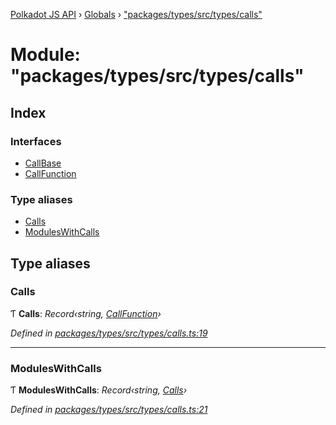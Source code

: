 [Polkadot JS API](../README.md) › [Globals](../globals.md) › ["packages/types/src/types/calls"](_packages_types_src_types_calls_.md)

# Module: "packages/types/src/types/calls"

## Index

### Interfaces

* [CallBase](../interfaces/_packages_types_src_types_calls_.callbase.md)
* [CallFunction](../interfaces/_packages_types_src_types_calls_.callfunction.md)

### Type aliases

* [Calls](_packages_types_src_types_calls_.md#calls)
* [ModulesWithCalls](_packages_types_src_types_calls_.md#moduleswithcalls)

## Type aliases

###  Calls

Ƭ **Calls**: *Record‹string, [CallFunction](../interfaces/_packages_types_src_types_calls_.callfunction.md)›*

*Defined in [packages/types/src/types/calls.ts:19](https://github.com/polkadot-js/api/blob/0c99064b1/packages/types/src/types/calls.ts#L19)*

___

###  ModulesWithCalls

Ƭ **ModulesWithCalls**: *Record‹string, [Calls](_packages_types_src_types_calls_.md#calls)›*

*Defined in [packages/types/src/types/calls.ts:21](https://github.com/polkadot-js/api/blob/0c99064b1/packages/types/src/types/calls.ts#L21)*
